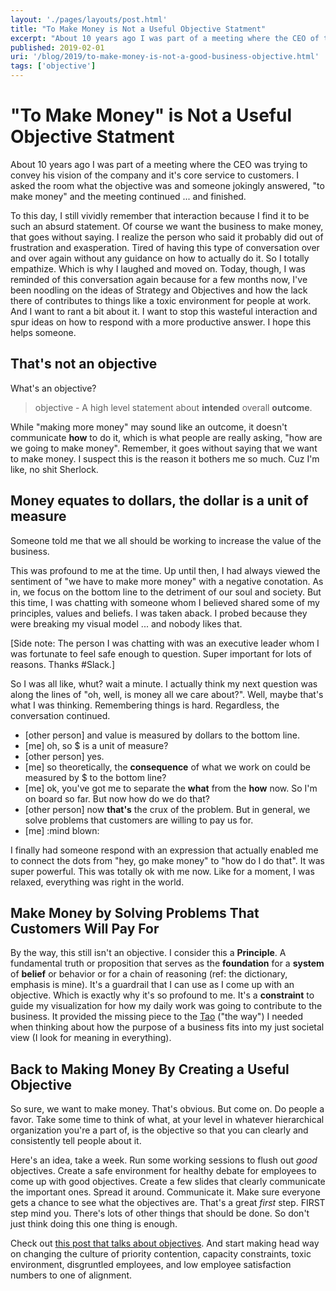```yaml
---
layout: './pages/layouts/post.html'
title: "To Make Money is Not a Useful Objective Statment"
excerpt: "About 10 years ago I was part of a meeting where the CEO of the company was trying to convey his vision of the company and it's core service to customers. I asked the room what the objective was and someone jokingly answered, \"to make money\" and the meeting continued ... and finished."
published: 2019-02-01
uri: '/blog/2019/to-make-money-is-not-a-good-business-objective.html'
tags: ['objective']
---
```

# "To Make Money" is Not a Useful Objective Statment

About 10 years ago I was part of a meeting where the CEO was trying to convey his vision of the company and it's core service to customers. I asked the room what the objective was and someone jokingly answered, "to make money" and the meeting continued ... and finished.

To this day, I still vividly remember that interaction because I find it to be such an absurd statement. Of course we want the business to make money, that goes without saying. I realize the person who said it probably did out of frustration and exasperation. Tired of having this type of conversation over and over again without any guidance on how to actually do it. So I totally empathize. Which is why I laughed and moved on. Today, though, I was reminded of this conversation again because for a few months now, I've been noodling on the ideas of Strategy and Objectives and how the lack there of contributes to things like a toxic environment for people at work. And I want to rant a bit about it. I want to stop this wasteful interaction and spur ideas on how to respond with a more productive answer. I hope this helps someone.

## That's not an objective

What's an objective?

> objective - A high level statement about **intended** overall **outcome**.

While "making more money" may sound like an outcome, it doesn't communicate **how** to do it, which is what people are really asking, "how are we going to make money". Remember, it goes without saying that we want to make money. I suspect this is the reason it bothers me so much. Cuz I'm like, no shit Sherlock.

## Money equates to dollars, the dollar is a unit of measure

Someone told me that we all should be working to increase the value of the business.

This was profound to me at the time. Up until then, I had always viewed the sentiment of "we have to make more money" with a negative conotation. As in, we focus on the bottom line to the detriment of our soul and society. But this time, I was chatting with someone whom I believed shared some of my principles, values and beliefs. I was taken aback. I probed because they were breaking my visual model ... and nobody likes that.

[Side note: The person I was chatting with was an executive leader whom I was fortunate to feel safe enough to question. Super important for lots of reasons. Thanks #Slack.]

So I was all like, whut? wait a minute. I actually think my next question was along the lines of "oh, well, is money all we care about?". Well, maybe that's what I was thinking. Remembering things is hard. Regardless, the conversation continued.

- [other person] and value is measured by dollars to the bottom line.
- [me] oh, so $ is a unit of measure?
- [other person] yes.
- [me] so theoretically, the **consequence** of what we work on could be measured by $ to the bottom line?
- [me] ok, you've got me to separate the **what** from the **how** now. So I'm on board so far. But now how do we do that?
- [other person] now **that's** the crux of the problem. But in general, we solve problems that customers are willing to pay us for.
- [me] :mind blown:

I finally had someone respond with an expression that actually enabled me to connect the dots from "hey, go make money" to "how do I do that". It was super powerful. This was totally ok with me now. Like for a moment, I was relaxed, everything was right in the world.

## Make Money by Solving Problems That Customers Will Pay For

By the way, this still isn't an objective. I consider this a **Principle**. A fundamental truth or proposition that serves as the **foundation** for a **system** of **belief** or behavior or for a chain of reasoning (ref: the dictionary, emphasis is mine). It's a guardrail that I can use as I come up with an objective. Which is exactly why it's so profound to me. It's a **constraint** to guide my visualization for how my daily work was going to contribute to the business. It provided the missing piece to the [Tao](https://en.wikipedia.org/wiki/Taoism) ("the way") I needed when thinking about how the purpose of a business fits into my just societal view (I look for meaning in everything).

## Back to Making Money By Creating a Useful Objective

So sure, we want to make money. That's obvious. But come on. Do people a favor. Take some time to think of what, at your level in whatever hierarchical organization you're a part of, is the objective so that you can clearly and consistently tell people about it.

Here's an idea, take a week. Run some working sessions to flush out *good* objectives. Create a safe environment for healthy debate for employees to come up with good objectives. Create a few slides that clearly communicate the important ones. Spread it around. Communicate it. Make sure everyone gets a chance to see what the objectives are. That's a great *first* step. FIRST step mind you. There's lots of other things that should be done. So don't just think doing this one thing is enough.

Check out [this post that talks about objectives](/blog/2018/spotify-agile-engineering-culture.html). And start making head way on changing the culture of priority contention, capacity constraints, toxic environment, disgruntled employees, and low employee satisfaction numbers to one of alignment.
